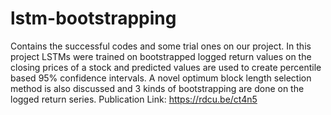 # lstm-bootstrapping
Contains the successful codes and some trial ones on our project. In this project LSTMs were trained on bootstrapped logged return values on the closing prices of a stock and predicted values are used to create percentile based 95% confidence intervals. A novel optimum block length selection method is also discussed and 3 kinds of bootstrapping are done on the logged return series.
Publication Link: https://rdcu.be/ct4n5
